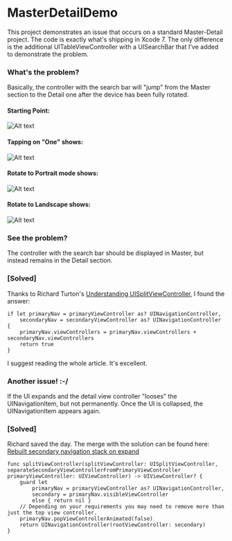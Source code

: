 # MasterDetailDemo

This project demonstrates an issue that occurs on a standard Master-Detail project. The code is exactly what's shipping in Xcode 7. The only difference is the additional UITableViewController with a UISearchBar that I've added to demonstrate the problem.

### What's the problem?
Basically, the controller with the search bar will "jump" from the Master section to the Detail one after the device has been fully rotated.

#### Starting Point:
![Alt text](https://www.dropbox.com/s/aww62eiy6717ge4/one.png?dl=0;raw=true "One")

#### Tapping on "One" shows:
![Alt text](https://www.dropbox.com/s/zczyy1u45ns2dw3/two.png?dl=0;raw=true "Two")

#### Rotate to Portrait mode shows:
![Alt text](https://www.dropbox.com/s/69jggyb40rlyfho/three.png?dl=0;raw=true "Three")

#### Rotate to Landscape shows:
![Alt text](https://www.dropbox.com/s/1f4lbclmlxue9y6/four.png?dl=0;raw=true "Four")

### See the problem?
The controller with the search bar should be displayed in Master, but instead remains in the Detail section.

### [Solved]
Thanks to Richard Turton's [Understanding UISplitViewController](http://commandshift.co.uk/blog/2016/04/11/understanding-split-view-controller "Understanding UISplitViewController"), I found the answer:

    if let primaryNav = primaryViewController as? UINavigationController,
        secondaryNav = secondaryViewController as? UINavigationController {
        primaryNav.viewControllers = primaryNav.viewControllers + secondaryNav.viewControllers
        return true
    }
    
I suggest reading the whole article. It's excellent.

### Another issue! :-/
If the UI expands and the detail view controller "looses" the UINavigationItem, but not permanently. Once the UI is collapsed, the UINavigationItem appears again.

### [Solved]

Richard saved the day. The merge with the solution can be found here: [Rebuilt secondary navigation stack on expand](https://github.com/tciuro/MasterDetailDemo/pull/2 "Rebuilt secondary navigation stack on expand")

    func splitViewController(splitViewController: UISplitViewController, separateSecondaryViewControllerFromPrimaryViewController primaryViewController: UIViewController) -> UIViewController? {
        guard let
            primaryNav = primaryViewController as? UINavigationController,
            secondary = primaryNav.visibleViewController
            else { return nil }
        // Depending on your requirements you may need to remove more than just the top view controller.
        primaryNav.popViewControllerAnimated(false)
        return UINavigationController(rootViewController: secondary)
    }